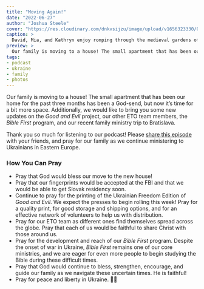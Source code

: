 ```yaml
---
title: "Moving Again!"
date: "2022-06-27"
author: "Joshua Steele"
cover: "https://res.cloudinary.com/dnkvsijzu/image/upload/v1656323330/OFReport/2022-06-27-moving-again/castle-kids-garden-1200-800_w5gqig.jpg"
caption: >
  David, Mia, and Kathryn enjoy romping through the medieval gardens of the [Castle of Spirits (Bojnice Castle)](https://goo.gl/maps/iBYJrPbEZ7st4DTa6) during our recent family trip.
preview: >
  Our family is moving to a house! The small apartment that has been our home for the past three months has been a God-send, but now it’s time for a bit more space. Additionally, we would like to bring you some new updates on the *Good and Evil* project, our other ETO team members, the *Bible First* program, and our recent family ministry trip to Bratislava.
tags:
- podcast
- ukraine
- family
- photos
---
```


Our family is moving to a house! The small apartment that has been our home for the past three months has been a God-send, but now it’s time for a bit more space. Additionally, we would like to bring you some new updates on the *Good and Evil* project, our other ETO team members, the *Bible First* program, and our recent family ministry trip to Bratislava.

Thank you so much for listening to our podcast! Please [share this episode](https://podcasts.apple.com/us/podcast/journey-to-ukraine/id1613710582) with your friends, and pray for our family as we continue ministering to Ukrainians in Eastern Europe.

<article-spacer />

<div id="buzzsprout-player-10860990"></div><script src="https://www.buzzsprout.com/1953515/10860990-moving-again.js?container_id=buzzsprout-player-10860990&player=small" type="text/javascript" charset="utf-8"></script>

<article-spacer />

### How You Can Pray

- Pray that God would bless our move to the new house!
- Pray that our fingerprints would be accepted at the FBI and that we would be able to get Slovak residency soon.
- Continue to pray for the printing of the Ukrainian Freedom Edition of *Good and Evil*. We expect the presses to begin rolling this week! Pray for a quality print, for good storage and shipping options, and for an effective network of volunteers to help us with distribution.
- Pray for our ETO team as different ones find themselves spread across the globe. Pray that each of us would be faithful to share Christ with those around us.
- Pray for the development and reach of our *Bible First* program. Despite the onset of war in Ukraine, *Bible First* remains one of our core ministries, and we are eager for even more people to begin studying the Bible during these difficult times.
- Pray that God would continue to bless, strengthen, encourage, and guide our family as we navigate these uncertain times. He is faithful!
- Pray for peace and liberty in Ukraine. 💙💛

<article-callout content="Keep scrolling for more photos!" />

<article-image publicId="OFReport/2022-06-27-moving-again/new-house_tor1vz" width="768" caption="We just signed the lease on a house! It will be so nice to have some more space during our sojourn in Slovakia." />

<article-image publicId="OFReport/2022-06-27-moving-again/new-house-yard_ajfcpp" height="768" caption="And there’s even a yard for the kids! Granddad’s already bought a kiddy pool for the littles. ☀️💦" />

<article-image publicId="OFReport/2022-06-27-moving-again/bratislava-singing-1_dl1imj" width="768" caption="Our family sings *Prayer for Ukraine* at a Ukrainian Baptist Church in Bratislava." />

<article-image publicId="OFReport/2022-06-27-moving-again/bratislava-preaching_nwng6g" height="768" caption="Joshua preaches a short message on “Storm Speakers”." />

<article-image publicId="OFReport/2022-06-27-moving-again/bratislava-singing-2_iydbsg" height="768" caption="We also sang an English/Ukrainian medley of *In Christ Alone*." />

<article-image publicId="OFReport/2022-06-27-moving-again/bratislava-pastor-victor_l1wby0" height="768" caption="Pastor Victor is a Ukrainian national who has been serving as a missionary pastor in Slovakia for the past several years. With the coming of war in Ukraine, his congregation has grown significantly." />

<article-image publicId="OFReport/2022-06-27-moving-again/wingspan-game_hhkieq" width="768" caption="One of Rebekah’s favorite boardgames is called *Wingspan* and she’s enjoyed several fun rounds with Baba and Granddad." />

<article-image publicId="OFReport/2022-06-27-moving-again/david-pumping-diesel_zkfmse" height="768" caption="This little man wants to help with whatever Dad is doing! 💪🏻 Recently David got his first experience pumping diesel at the filling station. 🥰 (Maybe he wouldn’t be smiling so much if he knew what it cost! 🙀)" />

<article-image publicId="OFReport/2022-06-27-moving-again/church-ladies_l41hmi" width="768" caption="Kelsie and Abby pose with several of the ladies at church. The two in the middle are Ukrainian, and Kati (far right) is the Slovak lady who has been helping us tremendously with translation, documents, house-hunting, etc. Praise God for new friends! 🥰" />

<article-image publicId="OFReport/2022-06-27-moving-again/castle_ipfdni" width="768" caption="Our family recently took a day trip to see the [Castle of Spirits](https://goo.gl/maps/iBYJrPbEZ7st4DTa6) located about 1.5 hours south of Žilina." />

<article-image publicId="OFReport/2022-06-27-moving-again/kathryn-school-certificate_vlotwe" height="768" caption="Kathryn has been making good progress with her schoolwork! Tip o’ the hat 🎩 to Baba and Granddad for all the extra homeschooling help! 👏🏻👏🏻👏🏻" />

<article-image publicId="OFReport/2022-06-27-moving-again/granddad-reading_ukl7yc" width="768" caption="An afternoon story with Granddad — what could be better?" />

<article-image publicId="OFReport/2022-06-27-moving-again/hosanna-ana-rebekah_a36y0b" width="768" caption="Ana (center) is a Slovak young lady who has befriended our girls. She lives near our apartment and has visited us several times." />

<article-image publicId="OFReport/2022-06-27-moving-again/danny-kelsie_yits8l" height="768" caption="A daddy and his girl 💕" />

<article-image publicId="OFReport/2022-06-27-moving-again/danny-kelsie_yits8l" height="768" caption="A daddy and his girl 💕" />

<article-image publicId="OFReport/2022-06-27-moving-again/yura-car-supplies_d0zhol" width="768" caption="Yura Petriv continues to drive supplies out to Radekhivski Hospodyni in support of the war effort." />

<article-image publicId="OFReport/2022-06-27-moving-again/tourniquet-front-back_mcmra0" width="768" caption="He recently sent me these photos of battlefield tourniquets that are sorely needed at the front. They cost 350 UAH ($12) each." />

<article-image publicId="OFReport/2022-06-27-moving-again/tourniquets-box_mifz3f" width="768" caption="We were able to send some money from our fund, and another donor also pitched in. With everything combined, Yura was able to purchase 100 tourniquets which were sent to the front through Radekhiv." />

<article-image publicId="OFReport/2022-06-27-moving-again/shoes-radekhiv_lougsh" height="768" caption="A family friend of Kelsie’s recently donated a large sum to purchase tactical shoes for soldiers at the front. Here, one of the volunteers at Radekhiv prepares the shoes for shipping." />

<article-image publicId="OFReport/2022-06-27-moving-again/soldiers-shoes_pwuhsj" height="768" caption="The soldiers who received the shoes were very grateful! The lack of supplies of all kinds remains a major problem for frontline units, and we are excited to be able to contribute (and facilitate the contributions of others) where we can." />

<article-image publicId="OFReport/2022-06-27-moving-again/gg-church-air-raid_tl2pfz" width="768" caption="Last Sunday, our church in L’viv had to move their morning service to the cafe in the basement due to an air raid." />

<article-image publicId="OFReport/2022-06-27-moving-again/mom-hosanna_pavofi" height="768" caption="Mom and Hosanna — God is good!" />
